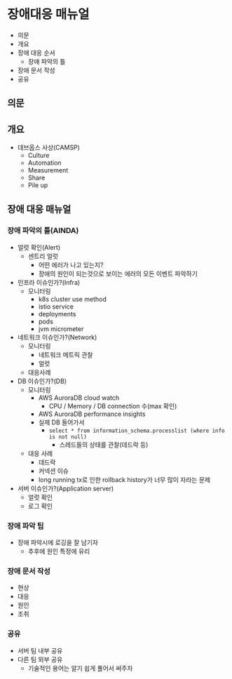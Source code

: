 # 장애대응 매뉴얼

- 의문
- 개요
- 장애 대응 순서
  - 장애 파악의 틀
- 장애 문서 작성
- 공유

## 의문

## 개요

- 데브옵스 사상(CAMSP)
  - Culture
  - Automation
  - Measurement
  - Share
  - Pile up

## 장애 대응 매뉴얼

### 장애 파악의 틀(AINDA)

- 얼럿 확인(Alert)
  - 센트리 얼럿
    - 어떤 에러가 나고 있는지?
    - 장애의 원인이 되는것으로 보이는 에러의 모든 이벤트 파악하기
- 인프라 이슈인가?(Infra)
  - 모니터링
    - k8s cluster use method
    - istio service
    - deployments
    - pods
    - jvm micrometer
- 네트워크 이슈인가?(Network)
  - 모니터링
    - 네트워크 메트릭 관찰
    - 얼럿
  - 대응사례
- DB 이슈인가?(DB)
  - 모니터링
    - AWS AuroraDB cloud watch
      - CPU / Memory / DB connection 수(max 확인)
    - AWS AuroraDB performance insights
    - 실제 DB 들어가서
      - `select * from information_schema.processlist (where info is not null)`
        - 스레드들의 상태를 관찰(데드락 등)
  - 대응 사례
    - 데드락
    - 커넥션 이슈
    - long running tx로 인한 rollback history가 너무 많이 자라는 문제
- 서버 이슈인가?(Application server)
  - 얼럿 확인
  - 로그 확인

### 장애 파악 팁

- 장애 파악시에 로깅을 잘 남기자
  - 추후에 원인 특정에 유리

### 장애 문서 작성

- 현상
- 대응
- 원인
- 조취

### 공유

- 서버 팀 내부 공유
- 다른 팀 외부 공유
  - 기술적인 용어는 알기 쉽게 풀어서 써주자
